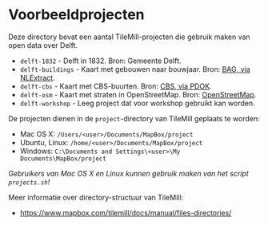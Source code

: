 # Voorbeeldprojecten

Deze directory bevat een aantal TileMill-projecten die gebruik maken van open data over Delft.

- `delft-1832` - Delft in 1832. Bron: Gemeente Delft.
- `delft-buildings` - Kaart met gebouwen naar bouwjaar. Bron: [BAG, via NLExtract](http://www.nlextract.nl/).
- `delft-cbs` - Kaart met CBS-buurten. Bron: [CBS, via PDOK](https://www.pdok.nl/nl/producten/pdok-downloads/atomfeeds/c).
- `delft-osm` - Kaart met straten in OpenStreetMap. Bron: [OpenStreetMap](http://www.openstreetmap.org/#map=13/52.0009/4.3518).
- `delft-workshop` - Leeg project dat voor workshop gebruikt kan worden.

De projecten dienen in de `project`-directory van TileMill geplaats te worden:

- Mac OS X: `/Users/<user>/Documents/MapBox/project`
- Ubuntu, Linux: `/home/<user>/Documents/MapBox/project`
- Windows: `C:\Documents and Settings\<user>\My Documents\MapBox/project`
  
_Gebruikers van Mac OS X en Linux kunnen gebruik maken van het script `projects.sh`!_

Meer informatie over directory-structuur van TileMill:

- https://www.mapbox.com/tilemill/docs/manual/files-directories/